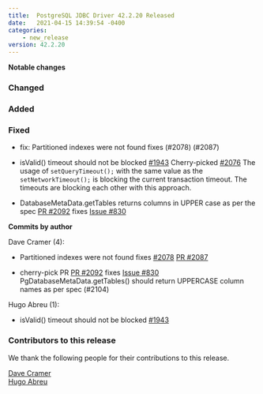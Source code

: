 ```yaml
---
title:  PostgreSQL JDBC Driver 42.2.20 Released
date:   2021-04-15 14:39:54 -0400
categories:
    - new_release
version: 42.2.20
---
```

**Notable changes**

### Changed

### Added

### Fixed
- fix: Partitioned indexes were not found fixes (#2078) (#2087)

- isValid() timeout should not be blocked [#1943](https://github.com/pgjdbc/pgjdbc/pull/1943) Cherry-picked [#2076](https://github.com/pgjdbc/pgjdbc/pull/2076)
  The usage of `setQueryTimeout();` with the same value as the `setNetworkTimeout();` is blocking the current transaction timeout.
  The timeouts are blocking each other with this approach.
- DatabaseMetaData.getTables returns columns in UPPER case as per the spec [PR #2092](https://github.com/pgjdbc/pgjdbc/pull/2092) fixes [Issue #830](https://github.com/pgjdbc/pgjdbc/issues/830)


<!--more-->

**Commits by author**

Dave Cramer (4):

* Partitioned indexes were not found fixes [#2078](https://github.com/pgjdbc/pgjdbc/issues/2078) [PR #2087](https://github.com/pgjdbc/pgjdbc/pull/2087)

* cherry-pick PR [PR #2092](https://github.com/pgjdbc/pgjdbc/pull/2092) fixes [Issue #830](https://github.com/pgjdbc/pgjdbc/issues/830)
  PgDatabaseMetaData.getTables() should return UPPERCASE column names as per spec (#2104)

Hugo Abreu (1):
* isValid() timeout should not be blocked [#1943](https://github.com/pgjdbc/pgjdbc/pull/1943) 

<a name="contributors_{{ page.version }}"></a>
### Contributors to this release

We thank the following people for their contributions to this release.

[Dave Cramer](davec@postgresintl.com)  
[Hugo Abreu](6619758+hugomiguelabreu@users.noreply.github.com)
    
